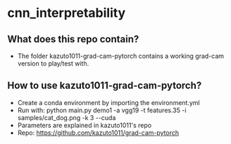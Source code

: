 # cnn_interpretability

## What does this repo contain?

* The folder kazuto1011-grad-cam-pytorch contains a working grad-cam version to play/test with.


## How to use kazuto1011-grad-cam-pytorch?

* Create a conda environment by importing the environment.yml
* Run with: python main.py demo1 -a vgg19 -t features.35 -i samples/cat_dog.png -k 3 --cuda
* Parameters are explained in kazuto1011's repo
* Repo: https://github.com/kazuto1011/grad-cam-pytorch